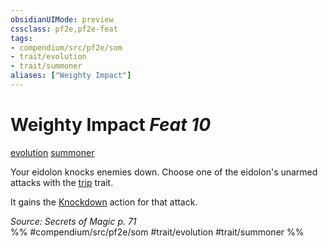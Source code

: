 ```yaml
---
obsidianUIMode: preview
cssclass: pf2e,pf2e-feat
tags:
- compendium/src/pf2e/som
- trait/evolution
- trait/summoner
aliases: ["Weighty Impact"]
---
```

# Weighty Impact  *Feat 10*  
[evolution](../../rules/traits/evolution-som.md)  [summoner](../../rules/traits/summoner-som.md)  


Your eidolon knocks enemies down. Choose one of the eidolon's unarmed attacks with the [trip](../../rules/traits/trip.md) trait.

It gains the [Knockdown](../../rules/abilities/knockdown.md) action for that attack.

*Source: Secrets of Magic p. 71*  
%% #compendium/src/pf2e/som #trait/evolution #trait/summoner %%